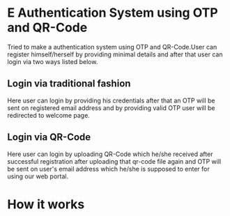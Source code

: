 # E Authentication System using OTP and QR-Code
Tried to make a authentication system using OTP and QR-Code.User can register himself/herself by providing minimal details and after that user can login via two ways listed below.

## Login via traditional fashion
Here user can login by providing his credentials after that an OTP will be sent on registered email address and by providing valid OTP user will be redirected to welcome page.


## Login via QR-Code
Here user can login by uploading QR-Code which he/she received after successful registration after uploading that qr-code file again and OTP will be sent on user's email address which he/she is supposed to enter for using our web portal.



# How it works 


	
